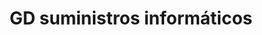 ---
title: "GD suministros informáticos"
url: /barcelona/gd-suministros-informaticos/
shop: Computer
---